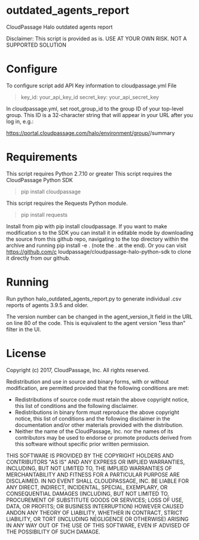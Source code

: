 # outdated_agents_report
CloudPassage Halo outdated agents report

Disclaimer: This script is provided as is. USE AT YOUR OWN RISK.
NOT A SUPPORTED SOLUTION

# Configure
To configure script add API Key information to cloudpassage.yml File
>key_id: your_api_key_id
>secret_key: your_api_secret_key

In cloudpassage.yml, set root_group_id to the group ID of your top-level group.
This ID is a 32-character string that will appear in your URL after you log in, e.g.:

https://portal.cloudpassage.com/halo/environment/group/<group-ID>/summary

# Requirements

This script requires Python 2.7.10 or greater
This script requires the CloudPassage Python SDK
> pip install cloudpassage

This script requires the Requests Python module.
>pip install requests

Install from pip with pip install cloudpassage. If you want to make modification
s to the SDK you can install it in editable mode by downloading the source from 
this github repo, navigating to the top directory within the archive and running
 pip install -e . (note the . at the end). Or you can visit https://github.com/c
loudpassage/cloudpassage-halo-python-sdk to clone it directly from our github.


# Running

Run python halo_outdated_agents_report.py to generate individual .csv reports
of agents 3.9.5 and older.

The version number can be changed in the agent_version_lt field in the
URL on line 80 of the code.  This is equivalent to the agent version 
"less than" filter in the UI.


# License

Copyright (c) 2017, CloudPassage, Inc. All rights reserved.

Redistribution and use in source and binary forms, with or without modification, are permitted provided that the following conditions are met: 
* Redistributions of source code must retain the above copyright notice, this list of conditions and the following disclaimer. 
* Redistributions in binary form must reproduce the above copyright notice, this list of conditions and the following disclaimer in the documentation and/or other materials provided with the distribution. 
* Neither the name of the CloudPassage, Inc. nor the names of its contributors may be used to endorse or promote products derived from this software without specific prior written permission.

THIS SOFTWARE IS PROVIDED BY THE COPYRIGHT HOLDERS AND CONTRIBUTORS "AS IS" AND ANY EXPRESS OR IMPLIED WARRANTIES, INCLUDING, BUT NOT LIMITED TO, THE IMPLIED WARRANTIES OF MERCHANTABILITY AND FITNESS FOR A PARTICULAR PURPOSE ARE DISCLAIMED. IN NO EVENT SHALL CLOUDPASSAGE, INC. BE LIABLE FOR ANY DIRECT, INDIRECT, INCIDENTAL, SPECIAL, EXEMPLARY, OR CONSEQUENTIAL DAMAGES (INCLUDING, BUT NOT LIMITED TO, PROCUREMENT OF SUBSTITUTE GOODS OR SERVICES; LOSS OF USE, DATA, OR PROFITS; OR BUSINESS INTERRUPTION) HOWEVER CAUSED ANDON ANY THEORY OF LIABILITY, WHETHER IN CONTRACT, STRICT LIABILITY, OR TORT (INCLUDING NEGLIGENCE OR OTHERWISE) ARISING IN ANY WAY OUT OF THE USE OF THIS SOFTWARE, EVEN IF ADVISED OF THE POSSIBILITY OF SUCH DAMAGE.
